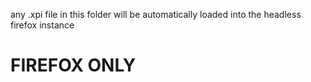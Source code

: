 any .xpi file in this folder will be automatically loaded into the headless firefox instance

# FIREFOX ONLY
